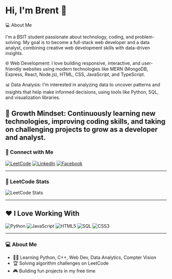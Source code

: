 # Hi, I'm Brent 👋

💻 About Me

I'm a BSIT student passionate about technology, coding, and problem-solving. My goal is to become a full-stack web developer and a data analyst, combining creative web development skills with data-driven insights.

🌐 Web Development: I love building responsive, interactive, and user-friendly websites using modern technologies like MERN (MongoDB, Express, React, Node.js), HTML, CSS, JavaScript, and TypeScript.

📊 Data Analysis: I'm interested in analyzing data to uncover patterns and insights that help make informed decisions, using tools like Python, SQL, and visualization libraries.

🚀 Growth Mindset: Continuously learning new technologies, improving coding skills, and taking on challenging projects to grow as a developer and analyst.
---

### 🔗 Connect with Me

[![LeetCode](https://img.shields.io/badge/LeetCode-000000?style=for-the-badge&logo=LeetCode&logoColor=orange)](https://leetcode.com/u/brentskie/)
[![LinkedIn](https://img.shields.io/badge/LinkedIn-0A66C2?style=for-the-badge&logo=LinkedIn&logoColor=white)](https://www.linkedin.com/in/brent-luwi-casas-50b002380/)
[![Facebook](https://img.shields.io/badge/Facebook-1877F2?style=for-the-badge&logo=Facebook&logoColor=white)](https://www.facebook.com/lateus.rigour)

---

### 📝 LeetCode Stats

![LeetCode Stats](https://leetcard.jacoblin.cool/brentskie?theme=dark&font=Fira%20Code)

---

## ❤️ I Love Working With

![Python](https://img.shields.io/badge/Python-3776AB?style=for-the-badge&logo=Python&logoColor=white)
![JavaScript](https://img.shields.io/badge/JavaScript-F7DF1E?style=for-the-badge&logo=JavaScript&logoColor=black)
![HTML5](https://img.shields.io/badge/HTML5-E34F26?style=for-the-badge&logo=HTML5&logoColor=white)
![SQL](https://img.shields.io/badge/SQL-4479A1?style=for-the-badge&logo=MySQL&logoColor=white)
![CSS3](https://img.shields.io/badge/CSS3-1572B6?style=for-the-badge&logo=CSS3&logoColor=white)

---

### 💻 About Me
- 👨‍💻 Learning Python, C++, Web Dev, Data Analytics, Compter Vision
- 🏆 Solving algorithm challenges on LeetCode  
- 🎮 Building fun projects in my free time
